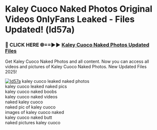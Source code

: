 # Kaley Cuoco Naked Photos Original Videos 0nlyFans Leaked - Files Updated! (ld57a)

<h3>🔴 CLICK HERE 🌐==►► <a href="https://tinyurl.com/yckcrads" rel="nofollow">Kaley Cuoco Naked Photos Updated Files</a></h3>

Get Kaley Cuoco Naked Photos and all content. Now you can access all videos and pictures of Kaley Cuoco Naked Photos. New Updated Files 2025!

[![ld57a](https://i.imgur.com/hpKpOFt.gif)](https://tinyurl.com/yckcrads)
kaley cuoco leaked naked photos<br>
kaley cuoco leaked naked pics<br>
kaley cuoco naked boobs<br>
kaley cuoco naked videos<br>
naked kaley cuoco<br>
naked pic of kaley cuoco<br>
images of kaley cuoco naked<br>
kaley cuoco naked butt<br>
naked pictures kaley cuoco